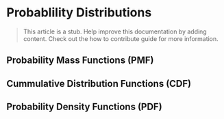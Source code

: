 # Probablility Distributions

> This article is a stub. Help improve this documentation by adding content. Check out the how to contribute guide for more information. 


## Probability Mass Functions (PMF)

## Cummulative Distribution Functions (CDF)

## Probability Density Functions (PDF)